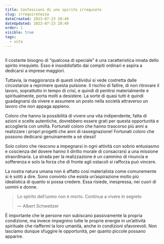 ```yaml
---
title: Confessioni di uno spirito irrequieto
slug: irrequiretezza
dateCreated: 2023-07-23 20:49
dateUpdated: 2023-07-23 20:49
order: 1
visible: true
tags:
  - vita
---
```


##

<span class="newthought">Il costante</span> bisogno di “qualcosa di speciale” è una caratteristica innata dello spirito irrequieto. Esso è insoddisfatto dai compiti ordinari e aspira a dedicarsi a imprese maggiori.

Tuttavia, la maggioranza di questi individui si vede costretta dalle circostanze a reprimere questa pulsione. Il rischio di fallire, di non ritrovare il lavoro, soprattutto in tempo di crisi, e quindi di pentirsi materialmente e spiritualmente, porta molti a desistere. La sorte di quasi tutti è quindi guadagnarsi da vivere e assumere un posto nella società attraverso un lavoro che non appaga appieno.

Coloro che hanno la possibilità di vivere una vita indipendente, fatta di azioni e scelte autentiche, dovrebbero essere grati per questa opportunità e accoglierla con umiltà. Fortunati coloro che hanno trascorso più anni a realizzare i propri progetti che anni di rassegnazione! Fortunati coloro che possono dedicarsi genuinamente a sé stessi!

Solo coloro che riescono a impegnarsi in ogni attività con sobrio entusiasmo e coscienza del dovere hanno il diritto morale di consacrarsi a una missione straordinaria. La strada per la realizzazione è un cammino di rinuncia e sofferenza e solo la forza che di fronte agli ostacoli si rafforza può vincere.

La nostra natura umana non è affatto così materialista come comunemente si è soliti a dire. Sono convinto che esista un’aspirazione molto più idealistica di quanto si possa credere. Essa risiede, inespressa, nei cuori di uomini e donne.

<div class='epigraph'>

> Lo spirito dell’uomo non è morto. Continua a vivere in segreto <footer> — Albert Schweitzer</footer>

</div>

È importante che le persone non subiscano passivamente la propria condizione, ma invece impegnino tutte le proprie energie in un’attività spirituale che riaffermi la loro umanità, anche in condizioni sfavorevoli. Non lasciamo dunque sfuggire le opportunità, per quanto piccole possano apparire.
